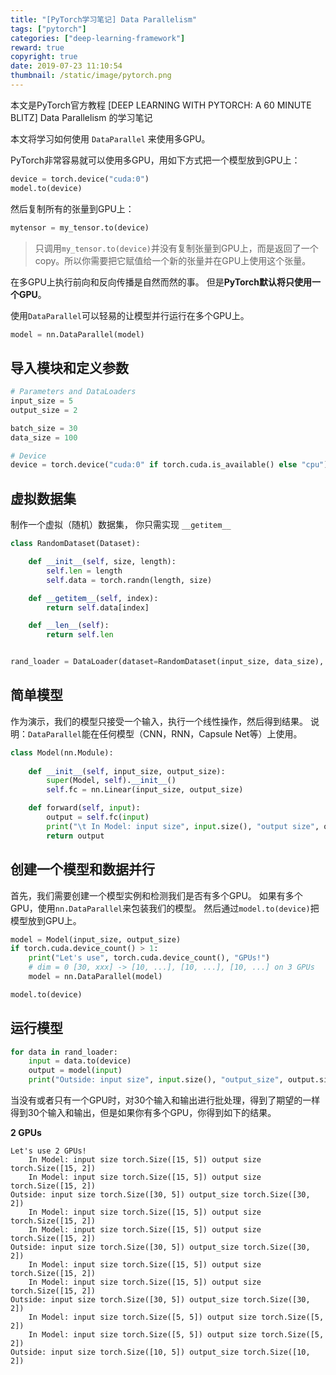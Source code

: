 ```yaml
---
title: "[PyTorch学习笔记] Data Parallelism"
tags: ["pytorch"]
categories: ["deep-learning-framework"]
reward: true
copyright: true
date: 2019-07-23 11:10:54
thumbnail: /static/image/pytorch.png
---
```




本文是PyTorch官方教程 [DEEP LEARNING WITH PYTORCH: A 60 MINUTE BLITZ] Data Parallelism 的学习笔记

本文将学习如何使用 `DataParallel` 来使用多GPU。

<!--more-->





PyTorch非常容易就可以使用多GPU，用如下方式把一个模型放到GPU上：

```python
device = torch.device("cuda:0")
model.to(device)
```

然后复制所有的张量到GPU上：

```python
mytensor = my_tensor.to(device)
```



> 只调用`my_tensor.to(device)`并没有复制张量到GPU上，而是返回了一个copy。所以你需要把它赋值给一个新的张量并在GPU上使用这个张量。



在多GPU上执行前向和反向传播是自然而然的事。 但是**PyTorch默认将只使用一个GPU**。

使用`DataParallel`可以轻易的让模型并行运行在多个GPU上。

```python
model = nn.DataParallel(model)
```

## 导入模块和定义参数

```python
# Parameters and DataLoaders
input_size = 5
output_size = 2

batch_size = 30
data_size = 100

# Device
device = torch.device("cuda:0" if torch.cuda.is_available() else "cpu")
```

## 虚拟数据集

制作一个虚拟（随机）数据集， 你只需实现 `__getitem__`

```python
class RandomDataset(Dataset):

    def __init__(self, size, length):
        self.len = length
        self.data = torch.randn(length, size)

    def __getitem__(self, index):
        return self.data[index]

    def __len__(self):
        return self.len


rand_loader = DataLoader(dataset=RandomDataset(input_size, data_size), batch_size=batch_size, shuffle=True)
```

## 简单模型

作为演示，我们的模型只接受一个输入，执行一个线性操作，然后得到结果。 说明：`DataParallel`能在任何模型（CNN，RNN，Capsule Net等）上使用。

```python
class Model(nn.Module):
    
    def __init__(self, input_size, output_size):
        super(Model, self).__init__()
        self.fc = nn.Linear(input_size, output_size)

    def forward(self, input):
        output = self.fc(input)
        print("\t In Model: input size", input.size(), "output size", output.size())
        return output
```

## 创建一个模型和数据并行

首先，我们需要创建一个模型实例和检测我们是否有多个GPU。 如果有多个GPU，使用`nn.DataParallel`来包装我们的模型。 然后通过`model.to(device)`把模型放到GPU上。

```python
model = Model(input_size, output_size)
if torch.cuda.device_count() > 1:
    print("Let's use", torch.cuda.device_count(), "GPUs!")
    # dim = 0 [30, xxx] -> [10, ...], [10, ...], [10, ...] on 3 GPUs
    model = nn.DataParallel(model)

model.to(device)
```

## 运行模型

```python
for data in rand_loader:
    input = data.to(device)
    output = model(input)
    print("Outside: input size", input.size(), "output_size", output.size())
```

当没有或者只有一个GPU时，对30个输入和输出进行批处理，得到了期望的一样得到30个输入和输出，但是如果你有多个GPU，你得到如下的结果。

**2 GPUs**

```shell
Let's use 2 GPUs!
    In Model: input size torch.Size([15, 5]) output size torch.Size([15, 2])
    In Model: input size torch.Size([15, 5]) output size torch.Size([15, 2])
Outside: input size torch.Size([30, 5]) output_size torch.Size([30, 2])
    In Model: input size torch.Size([15, 5]) output size torch.Size([15, 2])
    In Model: input size torch.Size([15, 5]) output size torch.Size([15, 2])
Outside: input size torch.Size([30, 5]) output_size torch.Size([30, 2])
    In Model: input size torch.Size([15, 5]) output size torch.Size([15, 2])
    In Model: input size torch.Size([15, 5]) output size torch.Size([15, 2])
Outside: input size torch.Size([30, 5]) output_size torch.Size([30, 2])
    In Model: input size torch.Size([5, 5]) output size torch.Size([5, 2])
    In Model: input size torch.Size([5, 5]) output size torch.Size([5, 2])
Outside: input size torch.Size([10, 5]) output_size torch.Size([10, 2])
```

